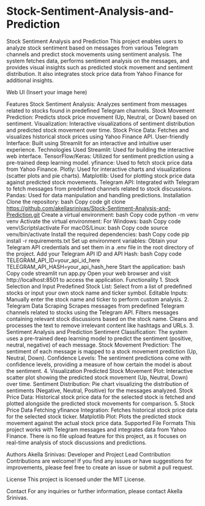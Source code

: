 # Stock-Sentiment-Analysis-and-Prediction

Stock Sentiment Analysis and Prediction This project enables users to
analyze stock sentiment based on messages from various Telegram channels
and predict stock movements using sentiment analysis. The system fetches
data, performs sentiment analysis on the messages, and provides visual
insights such as predicted stock movement and sentiment distribution. It
also integrates stock price data from Yahoo Finance for additional
insights.

Web UI (Insert your image here)

Features Stock Sentiment Analysis: Analyzes sentiment from messages
related to stocks found in predefined Telegram channels. Stock Movement
Prediction: Predicts stock price movement (Up, Neutral, or Down) based
on sentiment. Visualization: Interactive visualizations of sentiment
distribution and predicted stock movement over time. Stock Price Data:
Fetches and visualizes historical stock prices using Yahoo Finance API.
User-friendly Interface: Built using Streamlit for an interactive and
intuitive user experience. Technologies Used Streamlit: Used for
building the interactive web interface. TensorFlow/Keras: Utilized for
sentiment prediction using a pre-trained deep learning model. yfinance:
Used to fetch stock price data from Yahoo Finance. Plotly: Used for
interactive charts and visualizations (scatter plots and pie charts).
Matplotlib: Used for plotting stock price data against predicted stock
movements. Telegram API: Integrated with Telegram to fetch messages from
predefined channels related to stock discussions. Pandas: Used for data
manipulation and handling predictions. Installation Clone the
repository: bash Copy code git clone
https://github.com/akellasrinivas/Stock-Sentiment-Analysis-and-Prediction.git
Create a virtual environment: bash Copy code python -m venv venv
Activate the virtual environment: For Windows: bash Copy code
venv\\Scripts\\activate For macOS/Linux: bash Copy code source
venv/bin/activate Install the required dependencies: bash Copy code pip
install -r requirements.txt Set up environment variables: Obtain your
Telegram API credentials and set them in a .env file in the root
directory of the project. Add your Telegram API ID and API Hash: bash
Copy code TELEGRAM_API_ID=your_api_id_here
TELEGRAM_API_HASH=your_api_hash_here Start the application: bash Copy
code streamlit run app.py Open your web browser and visit
http://localhost:8501 to access the application. Functionality 1. Stock
Selection and Input Predefined Stock List: Select from a list of
predefined stocks or input your own stock name and ticker symbol.
Editable Inputs: Manually enter the stock name and ticker to perform
custom analysis. 2. Telegram Data Scraping Scrapes messages from
predefined Telegram channels related to stocks using the Telegram API.
Filters messages containing relevant stock discussions based on the
stock name. Cleans and processes the text to remove irrelevant content
like hashtags and URLs. 3. Sentiment Analysis and Prediction Sentiment
Classification: The system uses a pre-trained deep learning model to
predict the sentiment (positive, neutral, negative) of each message.
Stock Movement Prediction: The sentiment of each message is mapped to a
stock movement prediction (Up, Neutral, Down). Confidence Levels: The
sentiment predictions come with confidence levels, providing a measure
of how certain the model is about the sentiment. 4. Visualization
Predicted Stock Movement Plot: Interactive scatter plot showing the
predicted stock movement (Up, Neutral, Down) over time. Sentiment
Distribution: Pie chart visualizing the distribution of sentiments
(Negative, Neutral, Positive) for the messages analyzed. Stock Price
Data: Historical stock price data for the selected stock is fetched and
plotted alongside the predicted stock movements for comparison. 5. Stock
Price Data Fetching yfinance Integration: Fetches historical stock price
data for the selected stock ticker. Matplotlib Plot: Plots the predicted
stock movement against the actual stock price data. Supported File
Formats This project works with Telegram messages and integrates data
from Yahoo Finance. There is no file upload feature for this project, as
it focuses on real-time analysis of stock discussions and predictions.

Authors Akella Srinivas: Developer and Project Lead Contribution
Contributions are welcome! If you find any issues or have suggestions
for improvements, please feel free to create an issue or submit a pull
request.

License This project is licensed under the MIT License.

Contact For any inquiries or further information, please contact Akella
Srinivas.
